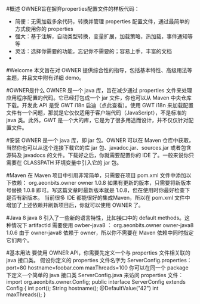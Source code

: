 #概述
OWNER旨在摒弃properties配置文件的样板代码： 
* 简便：无需加载多余代码，转换并管理 properties 配置文件，通过最简单的方式使用你的 properties
* 强大：基于注解，自动类型转换，变量扩展，加载策略，热加载，事件通知等等
* 灵活：选择你需要的功能，忘记你不需要的；容易上手，丰富的文档 
* 
#Welcome 
本文旨在对 OWNER 提供综合性的指导，包括基本特性、高级用法等主题，并且文中附有详细 demo。 

#OWNER是什么 
OWNER 是一个 java 库，旨在减少通过 properties 文件来处理应用程序配置的代码。它已经打包成一个 jar 文件，你也可以从 Maven 中央仓库下载。开发此 API 是受 GWT i18n 启迪（点此查看）。使用 GWT i18n 来加载配置文件有一个问题，那就是它仅仅适用于客户端代码（JavaScript），不是标准的 java 类。此外，GWT 是一个大的库，它是为了很多用途而设计，并不仅仅针对配置文件。 

#安装 
OWNER 是一个 java 库，即 jar 包。OWNER 可以在 Maven 仓库中获取，当然你也可以从这个连接下载它的库 jar 包、javadoc.jar、sources.jar 或者包含源码及 javadocs 的文件。下载好之后，你就需要配置你的 IDE 了。一般来说你只需要在 CLASSPATH 环境变量中引入它的 jar 包。 

#Maven 
在 Maven 项目中引用非常简单，只需要在项目 pom.xml 文件中添加以下依赖： 
<dependencies>
    <dependency>
        <groupId>org.aeonbits.owner</groupId>
        <artifactId>owner</artifactId>
        <version>1.0.8</version>
    </dependency>
</dependencies>
如果有更新的版本，只需要将新版本号替换 1.0.8 即可。写这篇文章时最新版本就是 1.0.8，但在使用时你最好检查下是否有新版本。
当前很多 IDE 都能很好的集成Maven，所以在 pom.xml 文件中增加了上述依赖并刷新项目后，你就可以使用 OWNER 了。

#Java 8 
        java 8 引入了一些新的语言特性，比如接口中的 default methods。这种情况下 artifactId  需要使用 owber-java8 ：
<dependencies>
        <dependency>
            <groupId>org.aeonbits.owner</groupId>
            <artifactId>owner-java8</artifactId>
            <version>1.0.6</version>
        </dependency>
</dependencies>
由于 owner-java8 依赖于 owner，所以你不需要在 Maven 依赖中同时指定它们两个。 

#基本用法
要使用 OWNER API，你需要先定义一个与 properties 文件相关联的 java 接口类。
        假设你定义的 properties 文件名字为 ServerConfig.properties：
port=80
hostname=foobar.com
maxThreads=100
你可以在同一个 package 下定义一个简单的 java 接口类 ServerConfig.java 来访问 properties 文件：
import org.aeonbits.owner.Config;
public interface ServerConfig extends Config {
    int port();
    String hostname();
    @DefaultValue("42")
    int maxThreads();
}





